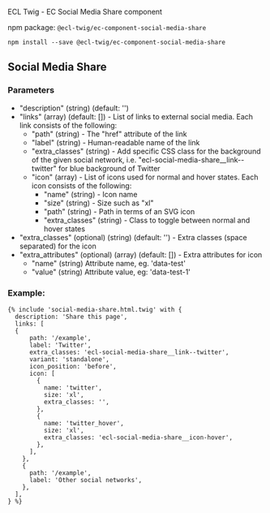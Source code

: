 ECL Twig - EC Social Media Share component

npm package: `@ecl-twig/ec-component-social-media-share`

```shell
npm install --save @ecl-twig/ec-component-social-media-share
```

## Social Media Share

### Parameters

- "description" (string) (default: '')
- "links" (array) (default: []) - List of links to external social media. Each link consists of the following:
  - "path" (string) - The "href" attribute of the link
  - "label" (string) - Human-readable name of the link
  - "extra_classes" (string) - Add specific CSS class for the background of the given social network, i.e. "ecl-social-media-share\_\_link--twitter" for blue background of Twitter
  - "icon" (array) - List of icons used for normal and hover states. Each icon consists of the following:
    - "name" (string) - Icon name
    - "size" (string) - Size such as "xl"
    - "path" (string) - Path in terms of an SVG icon
    - "extra_classes" (string) - Class to toggle between normal and hover states
- "extra_classes" (optional) (string) (default: '') - Extra classes (space separated) for the icon
- "extra_attributes" (optional) (array) (default: []) - Extra attributes for icon
  - "name" (string) Attribute name, eg. 'data-test'
  - "value" (string) Attribute value, eg: 'data-test-1'

### Example:

<!-- prettier-ignore -->
```twig
{% include 'social-media-share.html.twig' with { 
  description: 'Share this page', 
  links: [ 
  { 
      path: '/example', 
      label: 'Twitter', 
      extra_classes: 'ecl-social-media-share__link--twitter', 
      variant: 'standalone', 
      icon_position: 'before', 
      icon: [ 
        { 
          name: 'twitter', 
          size: 'xl', 
          extra_classes: '', 
        }, 
        { 
          name: 'twitter_hover', 
          size: 'xl', 
          extra_classes: 'ecl-social-media-share__icon-hover', 
        }, 
      ], 
    }, 
    { 
      path: '/example', 
      label: 'Other social networks', 
    }, 
  ], 
} %}
```
